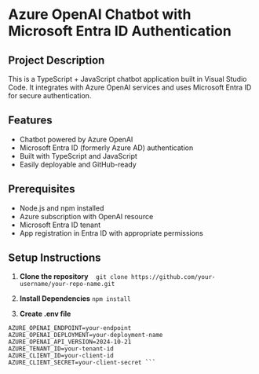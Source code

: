 
# Azure OpenAI Chatbot with Microsoft Entra ID Authentication

## Project Description
This is a TypeScript + JavaScript chatbot application built in Visual Studio Code. It integrates with Azure OpenAI services and uses Microsoft Entra ID for secure authentication.

## Features
- Chatbot powered by Azure OpenAI
- Microsoft Entra ID (formerly Azure AD) authentication
- Built with TypeScript and JavaScript
- Easily deployable and GitHub-ready

## Prerequisites
- Node.js and npm installed
- Azure subscription with OpenAI resource
- Microsoft Entra ID tenant
- App registration in Entra ID with appropriate permissions

## Setup Instructions
1. **Clone the repository**
   ``` git clone https://github.com/your-username/your-repo-name.git ```

2. **Install Dependencies**
   ``` npm install ```

3. **Create .env file**
 ```   
 AZURE_OPENAI_ENDPOINT=your-endpoint
AZURE_OPENAI_DEPLOYMENT=your-deployment-name
AZURE_OPENAI_API_VERSION=2024-10-21
AZURE_TENANT_ID=your-tenant-id
AZURE_CLIENT_ID=your-client-id
AZURE_CLIENT_SECRET=your-client-secret ```

